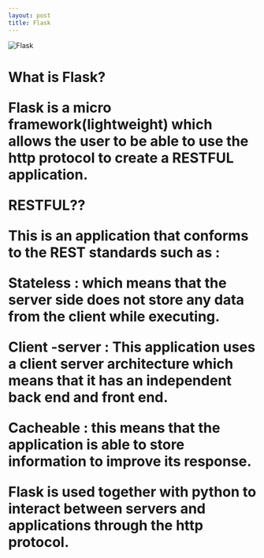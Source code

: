 ```yaml
---
layout: post
title: Flask
---
```


![Flask](http://flask.pocoo.org/docs/0.11/_static/flask.png)


<h1>What is Flask?

Flask is a micro framework(lightweight) which allows the user to be able to use the http protocol to create a RESTFUL application.

RESTFUL??

This is an application that conforms to the REST standards such as :

Stateless : which means that the server side does not store any data from the client while executing.

Client -server : This application uses a client server architecture  which means that it has an independent back end and front end.

Cacheable : this means that the application is able to store information to improve its response.

 

Flask is used together with python to interact between servers and applications through the http protocol.
